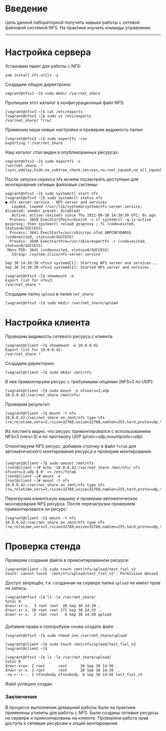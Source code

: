# **Введение**

Цель данной лабораторной получить навыки работы с сетевой файловой системой NFS. На практике изучить команды управления.

---
# **Настройка сервера**

Установим пакет для работы с NFS:

```
yum install nfs-utils -y
```

Создадим общую директроию:

```
vagrant@nfsv3 ~]$ sudo mkdir /var/net_share
```

Пропишем этот каталог в конфигурационный файл NFS:

```
[vagrant@nfsv3 ~]$ cat /etc/exports
[vagrant@nfsv3 ~]$ sudo vi /etc/exports
/var/net_share/ *(rw)
```

Применим наши новые настройки и проверим видимость папки:

```
[vagrant@nfsv3 ~]$ sudo exportfs -rav
exporting *:/var/net_share
```

Наш каталог стал виден в опубликованных ресурсах: 

```
vagrant@nfsv3 ~]$ sudo exportfs -s
/var/net_share  *(sync,wdelay,hide,no_subtree_check,sec=sys,rw,root_squash,no_all_squash)
```
После запуска сервиса nfs можем посмотреть доступные для монтирования сетевые файловые системы:

```
vagrant@nfsv3 ~]$ sudo systemctl start nfs
[vagrant@nfsv3 ~]$ sudo systemctl status nfs
● nfs-server.service - NFS server and services
   Loaded: loaded (/usr/lib/systemd/system/nfs-server.service; disabled; vendor preset: disabled)
   Active: active (exited) since Thu 2021-09-30 14:38:30 UTC; 8s ago
  Process: 3658 ExecStartPost=/bin/sh -c if systemctl -q is-active gssproxy; then systemctl reload gssproxy ; fi (code=exited, status=0/SUCCESS)
  Process: 3641 ExecStart=/usr/sbin/rpc.nfsd $RPCNFSDARGS (code=exited, status=0/SUCCESS)
  Process: 3640 ExecStartPre=/usr/sbin/exportfs -r (code=exited, status=0/SUCCESS)
 Main PID: 3641 (code=exited, status=0/SUCCESS)
   CGroup: /system.slice/nfs-server.service

Sep 30 14:38:30 nfsv3 systemd[1]: Starting NFS server and services...
Sep 30 14:38:30 nfsv3 systemd[1]: Started NFS server and services.

[vagrant@nfsv3 ~]$ showmount -e
Export list for nfsv3:
/var/net_share *
```
Создадим папку `upload` в папке `net_share`:

```
[vagrant@nfsv3 ~]$ sudo mkdir /var/net_share/upload
```
###
# **Настройка клиента**

Проверим видимость сетевого ресурса с клиента:

```
[vagrant@client ~]$ showmount -e 10.0.0.42
Export list for 10.0.0.42:
/var/net_share *
```
Создадим директорию 

```
[vagrant@client ~]$ sudo mkdir /mnt/nfs
```

В нее примонтируем ресурс с требуемыми опциями (NFSv3 по UDP):

```
[vagrant@client ~]$ sudo mount -o nfsvers=3,udp 10.0.0.42:/var/net_share /mnt/nfs/
```

Проверим результат:

```
[vagrant@client ~]$ mount -t nfs
10.0.0.42:/var/net_share on /mnt/nfs type nfs (rw,relatime,vers=3,rsize=32768,wsize=32768,namlen=255,hard,proto=udp,timeo=11,retrans=3,sec=sys,mountaddr=10.0.0.42,mountvers=3,mountport=20048,mountproto=udp,local_lock=none,addr=10.0.0.42)
```
Из листинга видно, что ресурс примонтировался с использованием NFSv3 (vers=3) и по протоколу UDP (proto=udp,mountproto=udp)

Отмонтируем NFS ресурс, добавим строчку в файл `fstab` для автоматического монтирования ресурса и проверим монтирование:
###
```
[vagrant@client ~]$ sudo umount /mnt/nfs
[root@client ~]# echo '10.0.0.42:/var/net_share /mnt/nfs/ nfs nfsvers=3,udp 0 0' >> /etc/fstab
[root@client ~]# mount -a
[root@client ~]# mount -t nfs
10.0.0.42:/var/net_share on /mnt/nfs type nfs (rw,relatime,vers=3,rsize=32768,wsize=32768,namlen=255,hard,proto=udp,timeo=11,retrans=3,sec=sys,mountaddr=10.0.0.42,mountvers=3,mountport=20048,mountproto=udp,local_lock=none,addr=10.0.0.42)
```

Перегрузим клиентскую машину и проверим автоматическое монтирование NFS ресурса.
После перезагрузки проверяем примонтировался ли ресурс:

```
[vagrant@client ~]$ mount -t nfs
10.0.0.42:/var/net_share on /mnt/nfs type nfs (rw,relatime,vers=3,rsize=32768,wsize=32768,namlen=255,hard,proto=udp,timeo=11,retrans=3,sec=sys,mountaddr=10.0.0.42,mountvers=3,mountport=20048,mountproto=udp,local_lock=none,addr=10.0.0.42)

```

# **Проверка стенда**

Проверим создание файла в примонтированном ресурсе:

```
[vagrant@client ~]$ sudo touch /mnt/nfs/upload/test_fiel_v3
touch: cannot touch '/mnt/nfs/upload/test_fiel_v3': Permission denied
```

Доступ запрещён, т.к. созданная на сервере папка `upload` не имеет прав на запись:

```
[vagrant@nfsv3 ~]$ ls -la /var/net_share/
total 0
drwxr-xr-x.  3 root root  20 Sep 30 14:39 .
drwxr-xr-x. 19 root root 271 Sep 30 14:33 ..
drwxr-xr-x.  2 root root   6 Sep 30 14:39 upload
```
###
Добавим права и попоробуем снова создать файл:

```
[vagrant@nfsv3 ~]$ sudo chmod o+w /var/net_share/upload

[vagrant@client ~]$ sudo touch /mnt/nfs/upload/test_fiel_v3
[vagrant@client ~]$

[vagrant@nfsv3 ~]$ ls -la /var/net_share/upload/
total 0
drwxr-xrwx. 2 root      root      26 Sep 30 14:56 .
drwxr-xr-x. 3 root      root      20 Sep 30 14:39 ..
-rw-r--r--. 1 nfsnobody nfsnobody  0 Sep 30 14:56 test_fiel_v3
```

Файл успешно создан.


### **Заключение**

В процессе выполнения домашней работы были на практике применены утилиты для работы с NFS. Были созданы сетевые ресурсы на сервере и примонтированы на клиенте. Проверена работа прав доступа к сетевым ресурсам и опций монтирования.